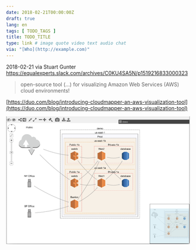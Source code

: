 ```yaml
---
date: 2018-02-21T00:00:00Z
draft: true
lang: en
tags: [ TODO_TAGS ]
title: TODO_TITLE
type: link # image quote video text audio chat
via: "[Who](http://example.com)"
---
```



2018-02-21 via Stuart Gunter
https://equalexperts.slack.com/archives/C0KU4SA5N/p1519216833000323

> open-source tool (…) for visualizing Amazon Web Services (AWS) cloud environments!

[https://duo.com/blog/introducing-cloudmapper-an-aws-visualization-tool](https://duo.com/blog/introducing-cloudmapper-an-aws-visualization-tool)

![2018-02-21 via Stuart Gunter](2018-02-21%20via%20Stuart%20Gunter.png)


